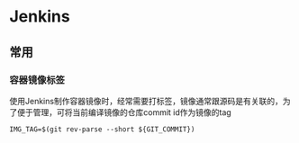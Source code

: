 # Jenkins

## 常用
### 容器镜像标签
使用Jenkins制作容器镜像时，经常需要打标签，镜像通常跟源码是有关联的，为了便于管理，可将当前编译镜像的仓库commit id作为镜像的tag
```
IMG_TAG=$(git rev-parse --short ${GIT_COMMIT})
```